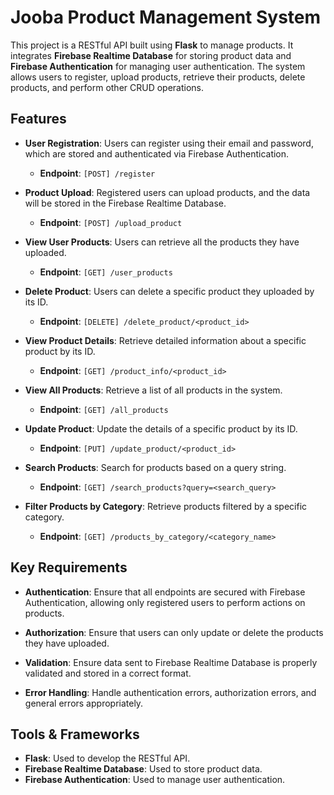 # Jooba Product Management System

This project is a RESTful API built using **Flask** to manage products. It integrates **Firebase Realtime Database** for storing product data and **Firebase Authentication** for managing user authentication. The system allows users to register, upload products, retrieve their products, delete products, and perform other CRUD operations.

## Features

- **User Registration**: Users can register using their email and password, which are stored and authenticated via Firebase Authentication.
  - **Endpoint**: `[POST] /register`
  
- **Product Upload**: Registered users can upload products, and the data will be stored in the Firebase Realtime Database.
  - **Endpoint**: `[POST] /upload_product`
  
- **View User Products**: Users can retrieve all the products they have uploaded.
  - **Endpoint**: `[GET] /user_products`
  
- **Delete Product**: Users can delete a specific product they uploaded by its ID.
  - **Endpoint**: `[DELETE] /delete_product/<product_id>`
  
- **View Product Details**: Retrieve detailed information about a specific product by its ID.
  - **Endpoint**: `[GET] /product_info/<product_id>`
  
- **View All Products**: Retrieve a list of all products in the system.
  - **Endpoint**: `[GET] /all_products`
  
- **Update Product**: Update the details of a specific product by its ID.
  - **Endpoint**: `[PUT] /update_product/<product_id>`
  
- **Search Products**: Search for products based on a query string.
  - **Endpoint**: `[GET] /search_products?query=<search_query>`
  
- **Filter Products by Category**: Retrieve products filtered by a specific category.
  - **Endpoint**: `[GET] /products_by_category/<category_name>`

## Key Requirements

- **Authentication**: Ensure that all endpoints are secured with Firebase Authentication, allowing only registered users to perform actions on products.
  
- **Authorization**: Ensure that users can only update or delete the products they have uploaded.
  
- **Validation**: Ensure data sent to Firebase Realtime Database is properly validated and stored in a correct format.
  
- **Error Handling**: Handle authentication errors, authorization errors, and general errors appropriately.

## Tools & Frameworks

- **Flask**: Used to develop the RESTful API.
- **Firebase Realtime Database**: Used to store product data.
- **Firebase Authentication**: Used to manage user authentication.
